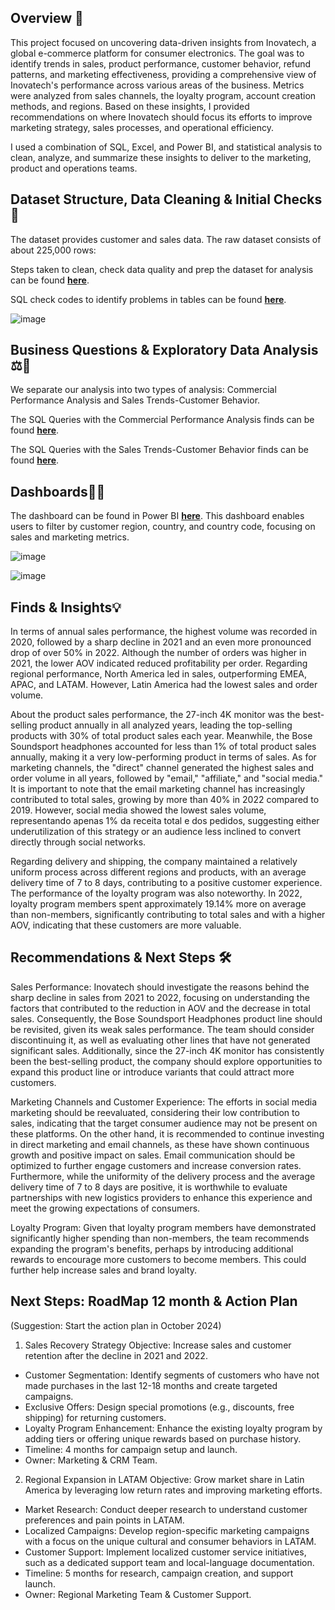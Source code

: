 ## Overview 📖

This project focused on uncovering data-driven insights from Inovatech, a global e-commerce platform for consumer electronics. The goal was to identify trends in sales, product performance, customer behavior, refund patterns, and marketing effectiveness, providing a comprehensive view of Inovatech's performance across various areas of the business. Metrics were analyzed from sales channels, the loyalty program, account creation methods, and regions. Based on these insights, I provided recommendations on where Inovatech should focus its efforts to improve marketing strategy, sales processes, and operational efficiency.

I used a combination of SQL, Excel, and Power BI, and statistical analysis to clean, analyze, and summarize these insights to deliver to the marketing, product and operations teams.

## Dataset Structure, Data Cleaning & Initial Checks 📑

The dataset provides customer and sales data. The raw dataset consists of about 225,000 rows:

Steps taken to clean, check data quality and prep the dataset for analysis can be found **[here](https://github.com/dianacoffman/01_Inovatech-e-commerce/blob/main/issue_log.xlsx)**.

SQL check codes to identify problems in tables can be found **[here](https://github.com/dianacoffman/01_Inovatech-e-commerce/blob/main/SQL_Inovatech/Data_Checks_Inovatech.sql)**.

![image](https://github.com/user-attachments/assets/5e9eed59-b866-403c-bab7-e758b09a08fe)

## Business Questions & Exploratory Data Analysis ⚖️🎯

We separate our analysis into two types of analysis: Commercial Performance Analysis and Sales Trends-Customer Behavior.

The SQL Queries with the Commercial Performance Analysis finds can be found **[here](https://github.com/dianacoffman/01_Inovatech-e-commerce/blob/main/SQL_Inovatech/Commercial_Performance_Analysis_Inovatech.sql)**.

The SQL Queries with the Sales Trends-Customer Behavior finds can be found **[here](https://github.com/dianacoffman/01_Inovatech-e-commerce/blob/main/SQL_Inovatech/Sales_Trends_and_Customer_Behavior_Inovatech.sql)**.

## Dashboards📝🔎

The dashboard can be found in Power BI **[here](https://github.com/dianacoffman/01_Inovatech-e-commerce/blob/main/Dashboards%20Data-Driven%20Insights%20into%20Inovatech.pbix)**. This dashboard enables users to filter by customer region, country, and country code, focusing on sales and marketing metrics.

![image](https://github.com/user-attachments/assets/380dcc20-4b53-45ca-8508-14ef2a0b2bb6)

![image](https://github.com/user-attachments/assets/823760e9-ce21-4f82-bac0-3faf132cb47f)

## Finds & Insights💡

In terms of annual sales performance, the highest volume was recorded in 2020, followed by a sharp decline in 2021 and an even more pronounced drop of over 50% in 2022. Although the number of orders was higher in 2021, the lower AOV indicated reduced profitability per order. Regarding regional performance, North America led in sales, outperforming EMEA, APAC, and LATAM. However, Latin America had the lowest sales and order volume.

About the product sales performance, the 27-inch 4K monitor was the best-selling product annually in all analyzed years, leading the top-selling products with 30% of total product sales each year. Meanwhile, the Bose Soundsport headphones accounted for less than 1% of total product sales annually, making it a very low-performing product in terms of sales. As for marketing channels, the "direct" channel generated the highest sales and order volume in all years, followed by "email," "affiliate," and "social media." It is important to note that the email marketing channel has increasingly contributed to total sales, growing by more than 40% in 2022 compared to 2019. However, social media showed the lowest sales volume, representando apenas 1% da receita total e dos pedidos, suggesting either underutilization of this strategy or an audience less inclined to convert directly through social networks.

Regarding delivery and shipping, the company maintained a relatively uniform process across different regions and products, with an average delivery time of 7 to 8 days, contributing to a positive customer experience. The performance of the loyalty program was also noteworthy. In 2022, loyalty program members spent approximately 19.14% more on average than non-members, significantly contributing to total sales and with a higher AOV, indicating that these customers are more valuable.

## Recommendations & Next Steps 🛠️

Sales Performance:
Inovatech should investigate the reasons behind the sharp decline in sales from 2021 to 2022, focusing on understanding the factors that contributed to the reduction in AOV and the decrease in total sales. Consequently, the Bose Soundsport Headphones product line should be revisited, given its weak sales performance. The team should consider discontinuing it, as well as evaluating other lines that have not generated significant sales. Additionally, since the 27-inch 4K monitor has consistently been the best-selling product, the company should explore opportunities to expand this product line or introduce variants that could attract more customers.

Marketing Channels and Customer Experience:
The efforts in social media marketing should be reevaluated, considering their low contribution to sales, indicating that the target consumer audience may not be present on these platforms. On the other hand, it is recommended to continue investing in direct marketing and email channels, as these have shown continuous growth and positive impact on sales. Email communication should be optimized to further engage customers and increase conversion rates. Furthermore, while the uniformity of the delivery process and the average delivery time of 7 to 8 days are positive, it is worthwhile to evaluate partnerships with new logistics providers to enhance this experience and meet the growing expectations of consumers.

Loyalty Program:
Given that loyalty program members have demonstrated significantly higher spending than non-members, the team recommends expanding the program's benefits, perhaps by introducing additional rewards to encourage more customers to become members. This could further help increase sales and brand loyalty.

## Next Steps: RoadMap 12 month & Action Plan
(Suggestion: Start the action plan in October 2024)
1. Sales Recovery Strategy
Objective: Increase sales and customer retention after the decline in 2021 and 2022.

- Customer Segmentation: Identify segments of customers who have not made purchases in the last 12-18 months and create targeted campaigns.
- Exclusive Offers: Design special promotions (e.g., discounts, free shipping) for returning customers.
- Loyalty Program Enhancement: Enhance the existing loyalty program by adding tiers or offering unique rewards based on purchase history.
- Timeline: 4 months for campaign setup and launch.
- Owner: Marketing & CRM Team.

2. Regional Expansion in LATAM
Objective: Grow market share in Latin America by leveraging low return rates and improving marketing efforts.

- Market Research: Conduct deeper research to understand customer preferences and pain points in LATAM.
- Localized Campaigns: Develop region-specific marketing campaigns with a focus on the unique cultural and consumer behaviors in LATAM.
- Customer Support: Implement localized customer service initiatives, such as a dedicated support team and local-language documentation.
- Timeline: 5 months for research, campaign creation, and support launch.
- Owner: Regional Marketing Team & Customer Support.
